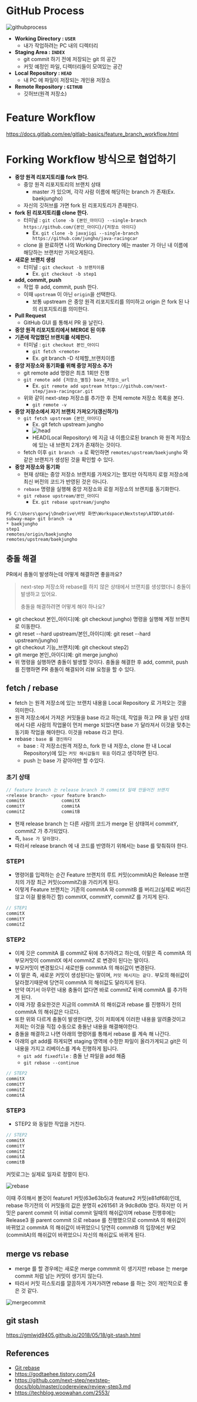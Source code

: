 # GitHub Process

![githubprocess](https://user-images.githubusercontent.com/47518272/152691360-4b6aa8de-a63b-4e80-a48b-f613d08b6d9f.JPG)

- __Working Directory : `USER`__
  - 내가 작업하려는 PC 내의 디렉터리
- __Staging Area : `INDEX`__
  - git commit 하기 전에 저장되는 git 의 공간
  - 커밋 예정인 파일, 디렉터리들이 모여있는 공간
- __Local Repository : `HEAD`__
  - 내 PC 에 파일이 저장되는 개인용 저장소
- __Remote Repository : `GITHUB`__
  - 깃허브(원격 저장소)

# Feature Workflow

https://docs.gitlab.com/ee/gitlab-basics/feature_branch_workflow.html

# Forking Workflow 방식으로 협업하기

- __중앙 원격 리포지토리를 fork 한다.__
  - 중앙 원격 리포지토리의 브랜치 상태
    - master 가 있으며, 각각 사람 이름에 해당하는 branch 가 존재(Ex. baekjungho)
  - 자신의 깃허브를 가면 fork 된 리포지토리가 존재한다.
- __fork 된 리포지토리를 clone 한다.__
  - 터미널 : `git clone -b {본인_아이디} --single-branch https://github.com/{본인_아이디}/{저장소 아이디}`
    - Ex. `git clone -b javajigi --single-branch https://github.com/jungho/java-racingcar`
  - clone 을 완료하면 나의 Working Directory 에는 master 가 아닌 내 이름에 해당하는 브랜치만 가져오게된다.
- __새로운 브랜치 생성__
  - 터미널 : `git checkout -b 브랜치이름`
    - Ex. `git checkout -b step1`
- __add, commit, push__
  - 작업 후 add, commit, push 한다.
  - 이때 `upstream` 이 아닌 `origin`을 선택한다. 
    - 보통 upstream 은 중앙 원격 리포지토리를 의미하고 origin 은 fork 된 나의 리포지토리를 의미한다.
- __Pull Request__
  - GitHub GUI 를 통해서 PR 을 날린다.
- __중앙 원격 리포지토리에서 MERGE 된 이후__
- __기존에 작업했던 브랜치를 삭제한다.__
  - 터미널 : `git checkout 본인_아이디`
    - `git fetch <remote>`
    - Ex. git branch -D 삭제할_브랜치이름
- __중앙 저장소와 동기화를 위해 중앙 저장소 추가__
  - git remote add 명령은 최초 1회만 진행
  - `git remote add {저장소_별칭} base_저장소_url`
    - Ex. `git remote add upstream https://github.com/next-step/java-racingcar.git`
  - 위와 같이 next-step 저장소를 추가한 후 전체 remote 저장소 목록을 본다.
    - `git remote -v`
- __중앙 저장소에서 자기 브랜치 가져오기(갱신하기)__
  - `git fetch upstream {본인_아이디}`
    - Ex. git fetch upstream jungho
    - ![head](https://user-images.githubusercontent.com/47518272/152691302-8d78dac8-cca6-41d6-87ea-4d5d77d49f75.png)
    - HEAD(Local Repository) 에 지금 내 이름으로된 branch 와 원격 저장소에 있는 내 브랜치 2개가 존재하는 것이다.
  - fetch 이후 `git branch -a` 로 확인하면 `remotes/upstream/baekjungho` 와 같은 브랜치가 생성된 것을 확인할 수 있다.
- __중앙 저장소와 동기화__
  - 현재 상태는 중앙 저장소 브랜치를 가져오기는 했지만 아직까지 로컬 저장소에 최신 버전의 코드가 반영된 것은 아니다.
  - `rebase` 명령을 실행해 중앙 저장소와 로컬 저장소의 브랜치를 동기화한다.
  - `git rebase upstream/본인_아이디`
    - Ex. `git rebase upstream/jungho`
  
```
PS C:\Users\qorwj\OneDrive\바탕 화면\Workspace\Nextstep\ATDD\atdd-subway-map> git branch -a
* baekjungho
step1
remotes/origin/baekjungho
remotes/upstream/baekjungho
```

## 충돌 해결

PR에서 충돌이 발생하는데 어떻게 해결하면 좋을까요?

> next-step 저장소와 rebase를 하지 않은 상태에서 브랜치를 생성했더니 충돌이 발생하고 있어요.
>
> 충돌을 해결하려면 어떻게 해야 하나요?

- git checkout 본인_아이디(예: git checkout jungho) 명령을 실행해 계정 브랜치로 이동한다.
- git reset --hard upstream/본인_아이디(예: git reset --hard upstream/jungho)
- git checkout 기능_브랜치(예: git checkout step2)
- git merge 본인_아이디(예: git merge jungho)
- 위 명령을 실행하면 충돌이 발생할 것이다. 충돌을 해결한 후 add, commit, push를 진행하면 PR 충돌이 해결되어 리뷰 요청을 할 수 있다.

## fetch / rebase

- fetch 는 원격 저장소에 있는 브랜치 내용을 Local Repository 로 가져오는 것을 의미한다.
- 원격 저장소에서 가져온  커밋들을 base 라고 하는데, 작업을 하고 PR 을 날린 상태에서 다른 사람의 작업물이 먼저 merge 되었다면 base 가 달라져서 이것을 맞추는 동기화 작업을 해야한다. 이것을 rebase 라고 한다.
- rebase : `base 를 갱신하다`
  - base : 각 저장소(원격 저장소, fork 한 내 저장소, clone 한 내 Local Repository)에 있는 `커밋 해시값들의 묶음` 이라고 생각하면 된다.
  - push 는 base 가 같아야만 할 수있다.

### 초기 상태

```java
// feature branch 는 release branch 가 commitX 일때 만들어진 브랜치
<release branch> <your feature branch>
commitX              commitX
commitY              commitA
commitZ              commitB
```

- 현재 release branch 는 다른 사람의 코드가 merge 된 상태여서 commitY, commitZ 가 추가되었다.
- 즉, `base 가 달라졌다.`
- 따라서 release branch 에 내 코드를 반영하기 위해서는 base 를 맞춰줘야 한다.

### STEP1

- 명령어를 입력하는 순간 Feature 브랜치의 루트 커밋(commitA)은 Release 브랜치의 가장 최근 커밋(commitZ)을 가리키게 된다.
- 이렇게 Feature 브랜치는 기존의 commitA 와 commitB 를 버리고(실제로 버리진않고 이걸 활용하긴 함) commitX, commitY, commitZ 를 가지게 된다.

```java
// STEP1
commitX
commitY
commitZ
```

### STEP2

- 이제 깃은 commitA 를 commitZ 뒤에 추가하려고 하는데, 이말은 즉 commitA 의 부모커밋이 commitX 에서 commitZ 로 변경이 된다는 말이다.
- 부모커밋이 변경됬으니 새로만들 commitA 의 해쉬값이 변경된다.
- 이 말은 즉, 새로운 커밋이 생성된다는 말이며, `커밋 메시지는 같다.` 부모의 해쉬값이 달라졌기때문에 당연히 commitA 의 해쉬값도 달라지게 된다.
- 만약 여기서 아무런 내용 충돌이 없다면 바로 commitZ 뒤에 commitA 를 추가하게 된다. 
- 이때 가장 중요한것은 지금의 commitA 의 해쉬값과 rebase 를 진행하기 전의 commitA 의 해쉬값은 다르다.
- 또한 위와 다르게 충돌이 발생한다면, 깃이 저희에게 이러한 내용을 알려줄것이고 저희는 이것을 직접 수동으로 충돌난 내용을 해결해야한다.
- 충돌을 해결하고 나면 아래의 명령어를 통해서 rebase 를 계속 해 나간다.
- 아래의 git add를 하게되면 staging 영역에 수정한 파일이 올라가게되고 git은 이 내용을 가지고 리베이스를 계속 진행하게 됩니다.
  - `git add fixedfile` : 충돌 난 파일을 add 해줌 
  - `git rebase --continue`

```java
// STEP2
commitX
commitY
commitZ
commitA
```

### STEP3

- STEP2 와 동일한 작업을 거친다.

```java
// STEP2
commitX
commitY
commitZ
commitA
commitB
```

커밋로그는 실제로 일자로 정렬이 된다.

![rebase](https://user-images.githubusercontent.com/47518272/152691012-5210125d-a0ec-4524-8201-a8668a8a5dbf.png)

이때 주의해서 볼것이 feature1 커밋(63e63b5)과 feature2 커밋(e81df68)인데, rebase 하기전의 이 커밋들의 값은 분명히 e261561 과 9dc8d0b 였다. 
하지만 이 커밋은 parent commit 이 initial commit 일때의 해쉬값이며 rebase 진행후에는 Release3 을 parent commit 으로 rebase 를 진행했으므로 commitA 의 해쉬값이 바뀌었고 commitA 의 해쉬값이 바뀌었으니 당연히 commitB 의 입장에선 부모(commitA)의 해쉬값이 바뀌었으니 자신의 해쉬값도 바뀌게 된다.

## merge vs rebase

- merge 를 할 경우에는 새로운 merge commmit 이 생기지만 rebase 는 merge commit 처럼 남는 커밋이 생기지 않는다.
- 따라서 커밋 히스토리를 깔끔하게 가져가려면 rebase 를 하는 것이 개인적으로 좋은 것 같다.

![mergecommit](https://user-images.githubusercontent.com/47518272/152691143-accb406e-cf99-4452-894d-62c3288b71bf.png)

## git stash

https://gmlwjd9405.github.io/2018/05/18/git-stash.html

## References

- [Git rebase](https://junwoo45.github.io/2019-10-23-rebase/)
- https://godtaehee.tistory.com/24
- https://github.com/next-step/nextstep-docs/blob/master/codereview/review-step3.md
- https://techblog.woowahan.com/2553/
